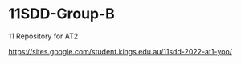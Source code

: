 # 11SDD-Group-B
11 Repository for AT2

https://sites.google.com/student.kings.edu.au/11sdd-2022-at1-yoo/
